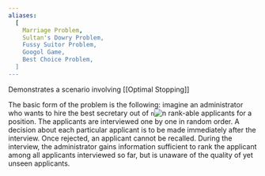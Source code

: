 ```yaml
---
aliases:
  [
    Marriage Problem,
    Sultan's Dowry Problem,
    Fussy Suitor Problem,
    Googol Game,
    Best Choice Problem,
  ]
---
```


Demonstrates a scenario involving [[Optimal Stopping]]

The basic form of the problem is the following: imagine an administrator who wants to hire the best secretary out of `n`![n](https://wikimedia.org/api/rest_v1/media/math/render/svg/a601995d55609f2d9f5e233e36fbe9ea26011b3b) rank-able applicants for a position. The applicants are interviewed one by one in random order. A decision about each particular applicant is to be made immediately after the interview. Once rejected, an applicant cannot be recalled. During the interview, the administrator gains information sufficient to rank the applicant among all applicants interviewed so far, but is unaware of the quality of yet unseen applicants.
